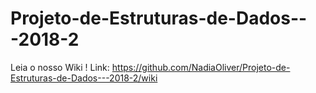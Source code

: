 # Projeto-de-Estruturas-de-Dados---2018-2
Leia o nosso Wiki !
Link: https://github.com/NadiaOliver/Projeto-de-Estruturas-de-Dados---2018-2/wiki
